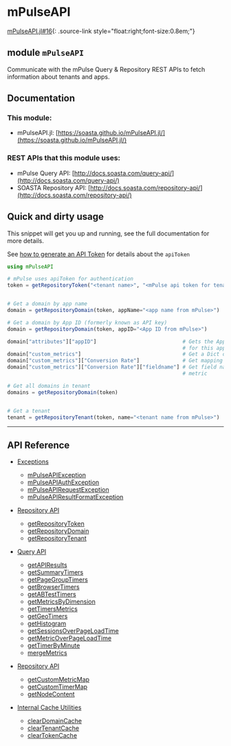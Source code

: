 # mPulseAPI


[mPulseAPI.jl#16](https://github.com/SOASTA/mPulseAPI.jl/tree/master/src/mPulseAPI.jl#L16-L16){: .source-link style="float:right;font-size:0.8em;"}
## module `mPulseAPI`

Communicate with the mPulse Query & Repository REST APIs to fetch information about tenants and apps.

## Documentation

### This module:
* mPulseAPI.jl: [https://soasta.github.io/mPulseAPI.jl/](https://soasta.github.io/mPulseAPI.jl/)

### REST APIs that this module uses:
* mPulse Query API: [http://docs.soasta.com/query-api/](http://docs.soasta.com/query-api/)
* SOASTA Repository API: [http://docs.soasta.com/repository-api/](http://docs.soasta.com/repository-api/)

## Quick and dirty usage
This snippet will get you up and running, see the full documentation for more details.

See [how to generate an API Token](apiToken.md) for details about the `apiToken`

```julia
using mPulseAPI

# mPulse uses apiToken for authentication
token = getRepositoryToken("<tenant name>", "<mPulse api token for tenant>")


# Get a domain by app name
domain = getRepositoryDomain(token, appName="<app name from mPulse>")

# Get a domain by App ID (formerly known as API key)
domain = getRepositoryDomain(token, appID="<App ID from mPulse>")

domain["attributes"]["appID"]                            # Gets the App ID (formerly known as API key)
                                                         # for this app
domain["custom_metrics"]                                 # Get a Dict of custom metrics
domain["custom_metrics"]["Conversion Rate"]              # Get mapping for Conversion Rate custom metric
domain["custom_metrics"]["Conversion Rate"]["fieldname"] # Get field name for Conversion Rate custom
                                                         # metric

# Get all domains in tenant
domains = getRepositoryDomain(token)


# Get a tenant
tenant = getRepositoryTenant(token, name="<tenant name from mPulse>")
```



---

## API Reference


* [Exceptions](exceptions.md)

    * [mPulseAPIException](exceptions.md#datatype-mpulseapiexception)
    * [mPulseAPIAuthException](exceptions.md#datatype-mpulseapiauthexception)
    * [mPulseAPIRequestException](exceptions.md#datatype-mpulseapirequestexception)
    * [mPulseAPIResultFormatException](exceptions.md#datatype-mpulseapiresultformatexception)

* [Repository API](RepositoryAPI.md)

    * [getRepositoryToken](RepositoryAPI.md#function-getrepositorytoken)
    * [getRepositoryDomain](RepositoryAPI.md#function-getrepositorydomain)
    * [getRepositoryTenant](RepositoryAPI.md#function-getrepositorytenant)

* [Query API](QueryAPI.md)

    * [getAPIResults](QueryAPI.md#function-getapiresults)
    * [getSummaryTimers](QueryAPI.md#function-getsummarytimers)
    * [getPageGroupTimers](QueryAPI.md#function-getpagegrouptimers)
    * [getBrowserTimers](QueryAPI.md#function-getbrowsertimers)
    * [getABTestTimers](QueryAPI.md#function-getabtesttimers)
    * [getMetricsByDimension](QueryAPI.md#function-getmetricsbydimension)
    * [getTimersMetrics](QueryAPI.md#function-gettimersmetrics)
    * [getGeoTimers](QueryAPI.md#function-getgeotimers)
    * [getHistogram](QueryAPI.md#function-gethistogram)
    * [getSessionsOverPageLoadTime](QueryAPI.md#function-getsessionsoverpageloadtime)
    * [getMetricOverPageLoadTime](QueryAPI.md#function-getmetricoverpageloadtime)
    * [getTimerByMinute](QueryAPI.md#function-gettimerbyminute)
    * [mergeMetrics](QueryAPI.md#function-mergemetrics)

* [Repository API](RepositoryAPI.md)

    * [getCustomMetricMap](RepositoryAPI.md#function-getcustommetricmap)
    * [getCustomTimerMap](RepositoryAPI.md#function-getcustomtimermap)
    * [getNodeContent](RepositoryAPI.md#function-getnodecontent)

* [Internal Cache Utilities](cache_utilities.md)

    * [clearDomainCache](cache_utilities.md#function-cleardomaincache)
    * [clearTenantCache](cache_utilities.md#function-cleartenantcache)
    * [clearTokenCache](cache_utilities.md#function-cleartokencache)
